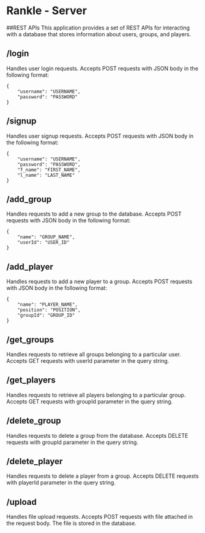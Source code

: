 # Rankle - Server
##REST APIs
This application provides a set of REST APIs for interacting with a database that stores information about users, groups, and players.

## /login
Handles user login requests. Accepts POST requests with JSON body in the following format:

```
{
    "username": "USERNAME",
    "password": "PASSWORD"
}
```
## /signup
Handles user signup requests. Accepts POST requests with JSON body in the following format:

```
{
    "username": "USERNAME",
    "password": "PASSWORD",
    "f_name": "FIRST_NAME",
    "l_name": "LAST_NAME"
}
```
## /add_group
Handles requests to add a new group to the database. Accepts POST requests with JSON body in the following format:

```
{
    "name": "GROUP_NAME",
    "userId": "USER_ID"
}
```
## /add_player
Handles requests to add a new player to a group. Accepts POST requests with JSON body in the following format:

```
{
    "name": "PLAYER_NAME",
    "position": "POSITION",
    "groupId": "GROUP_ID"
}
```
## /get_groups
Handles requests to retrieve all groups belonging to a particular user. Accepts GET requests with userId parameter in the query string.

## /get_players
Handles requests to retrieve all players belonging to a particular group. Accepts GET requests with groupId parameter in the query string.

## /delete_group
Handles requests to delete a group from the database. Accepts DELETE requests with groupId parameter in the query string.

## /delete_player
Handles requests to delete a player from a group. Accepts DELETE requests with playerId parameter in the query string.

## /upload
Handles file upload requests. Accepts POST requests with file attached in the request body. The file is stored in the database.
